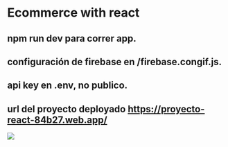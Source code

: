 # Ecommerce with react

## npm run dev para correr  app.
## configuración de firebase en /firebase.congif.js.
## api key en .env, no publico.
## url del proyecto deployado https://proyecto-react-84b27.web.app/

![](gif.gif)
